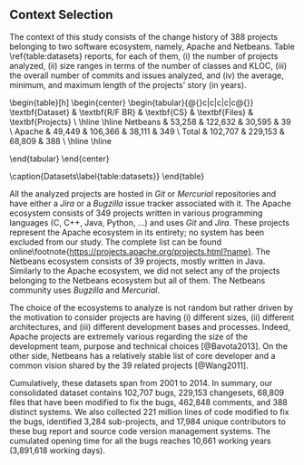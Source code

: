 ## Context Selection

The context of this study consists of the change history of 388 projects belonging to two software ecosystem, namely, Apache and Netbeans.
Table \ref{table:datasets} reports, for each of them, (i) the number of projects analyzed, (ii) size ranges in terms of the number of classes and KLOC, (iii) the overall number of commits and issues analyzed, and (iv) the average, minimum, and maximum length of the projects' story (in years).

\begin{table}[h]
\begin{center}
\begin{tabular}{@{}c|c|c|c|c@{}}
\textbf{Dataset} & \textbf{R/F BR} & \textbf{CS} & \textbf{Files} & \textbf{Projects} \\ \hline \hline
Netbeans         & 53,258          & 122,632     & 30,595         & 39                \\
Apache           & 49,449          & 106,366     & 38,111         & 349               \\
Total            & 102,707         & 229,153     & 68,809         & 388               \\ \hline \hline

\end{tabular}
\end{center}

\caption{Datasets\label{table:datasets}}
\end{table}


All the analyzed projects are hosted in *Git* or *Mercurial* repositories and have either a *Jira* or a *Bugzilla* issue tracker associated with it.
The Apache ecosystem consists of 349 projects written in various programming languages (C, C++, Java, Python, ...) and uses *Git* and *Jira*.
These projects represent the Apache ecosystem in its entirety; no system has been excluded from our study.
The complete list can be found online\footnote{https://projects.apache.org/projects.html?name}.
The Netbeans ecosystem consists of 39 projects, mostly written in Java.
Similarly to the Apache ecosystem, we did not select any of the projects belonging to the Netbeans ecosystem but all of them.
The Netbeans community uses *Bugzilla* and *Mercurial*.

The choice of the ecosystems to analyze is not random but rather driven by the motivation to consider projects are having (i) different sizes, (ii) different architectures, and (iii) different development bases and processes.
Indeed, Apache projects are extremely various regarding the size of the development team, purpose and technical choices [@Bavota2013].
On the other side, Netbeans has a relatively stable list of core developer and a common vision shared by the 39 related projects [@Wang2011].

Cumulatively, these datasets span from 2001 to 2014. In summary, our consolidated dataset contains 102,707 bugs, 229,153 changesets, 68,809 files that have been modified to fix the bugs, 462,848 comments, and 388 distinct systems.
We also collected 221 million lines of code modified to fix the bugs, identified 3,284 sub-projects, and 17,984 unique contributors to these bug report and source code version management systems.
The cumulated opening time for all the bugs reaches 10,661 working years (3,891,618 working days).

